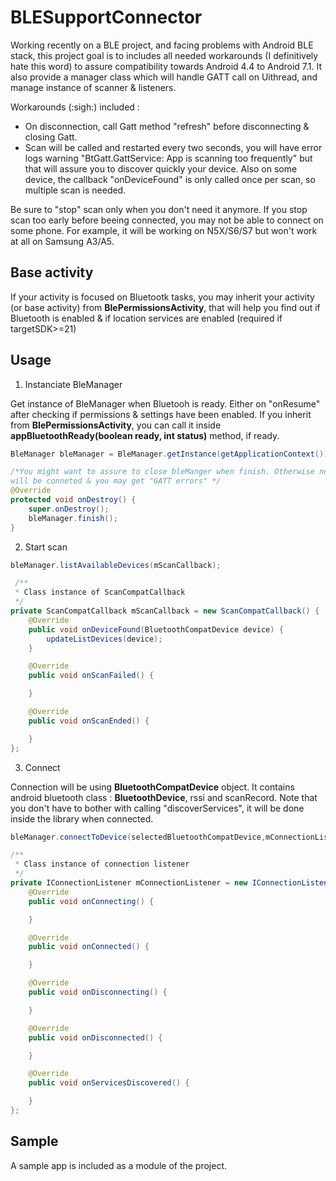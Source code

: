 # BLESupportConnector
Working recently on a BLE project, and facing problems with Android BLE stack, this project goal is to includes all needed workarounds (I definitively hate this word) to assure compatibility towards Android 4.4 to Android 7.1. It also provide a manager class which will handle GATT call on Uithread, and manage instance of scanner & listeners.

Workarounds (:sigh:) included :
- On disconnection, call Gatt method "refresh" before disconnecting & closing Gatt.
- Scan will be called and restarted every two seconds, you will have error logs warning "BtGatt.GattService: App is scanning too frequently" but that will assure you to discover quickly your device. Also on some device, the callback "onDeviceFound" is only called once per scan, so multiple scan is needed.

Be sure to "stop" scan only when you don't need it anymore. If you stop scan too early before beeing connected, you may not be able to connect on some phone. For example, it will be working on N5X/S6/S7 but won't work at all on Samsung A3/A5.

## Base activity

If your activity is focused on Bluetootk tasks, you may inherit your activity (or base activity) from <b>BlePermissionsActivity</b>, that will help you find out if Bluetooth is enabled & if location services are enabled (required if targetSDK>=21)

## Usage


1) Instanciate BleManager 

Get instance of BleManager when Bluetooh is ready. Either on "onResume" after checking if permissions & settings have been enabled.
If you inherit from <b>BlePermissionsActivity</b>, you can call it inside <b>appBluetoothReady(boolean ready, int status)</b> method, if ready.

```java 
BleManager bleManager = BleManager.getInstance(getApplicationContext());

/*You might want to assure to close bleManger when finish. Otherwise next scan may fail as device 
will be conneted & you may get "GATT errors" */
@Override
protected void onDestroy() {
    super.onDestroy();
    bleManager.finish();
}
```

2) Start scan 

```java 
bleManager.listAvailableDevices(mScanCallback);

 /**
 * Class instance of ScanCompatCallback
 */
private ScanCompatCallback mScanCallback = new ScanCompatCallback() {
    @Override
    public void onDeviceFound(BluetoothCompatDevice device) {
        updateListDevices(device);
    }

    @Override
    public void onScanFailed() {

    }

    @Override
    public void onScanEnded() {

    }
};
```

3) Connect 

Connection will be using <b>BluetoothCompatDevice</b> object. It contains android bluetooth class : <b>BluetoothDevice</b>, rssi and scanRecord.
Note that you don't have to bother with calling "discoverServices", it will be done inside the library when connected.

```java 
bleManager.connectToDevice(selectedBluetoothCompatDevice,mConnectionListener);

/**
 * Class instance of connection listener
 */
private IConnectionListener mConnectionListener = new IConnectionListener() {
    @Override
    public void onConnecting() {

    }

    @Override
    public void onConnected() {

    }

    @Override
    public void onDisconnecting() {

    }

    @Override
    public void onDisconnected() {

    }

    @Override
    public void onServicesDiscovered() {

    }
};
```

## Sample 

A sample app is included as a module of the project.
